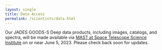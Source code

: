 ```yaml
---
layout: single
title: Data Access
permalink: /scientists/data.html
---
```


Our JADES GOODS-S Deep data products, including images, catalogs, and 
spectra, will be made available via [MAST at Space Telescope Science Institute](https://archive.stsci.edu/) on or near June 5, 2023. Please check back soon for updates.
    

